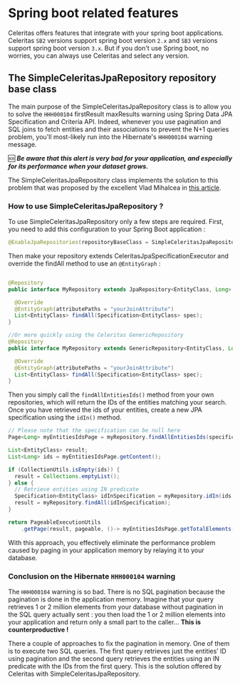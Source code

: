 # Spring boot related features

Celeritas offers features that integrate with your spring boot applications.
Celeritas `SB2` versions support spring boot version `2.x` and `SB3` versions support spring boot version `3.x`.
But if you don't use Spring boot, no worries, you can always use Celeritas and select any version.

## The SimpleCeleritasJpaRepository repository base class

The main purpose of the SimpleCeleritasJpaRepository class is to allow you to solve the `HHH000104` firstResult maxResults warning using Spring Data JPA
Specification and Criteria API. Indeed, whenever you use pagination and SQL joins to fetch entities and their associations to prevent the N+1 queries problem,
you'll most-likely run into the Hibernate's `HHH000104` warning message.

:sos: _**Be aware that this alert is very bad for your application, and especially for its performance when your dataset grows.**_

The SimpleCeleritasJpaRepository class implements the solution to this problem that was proposed by the excellent Vlad Mihalcea
in [this article](https://vladmihalcea.com/fix-hibernate-hhh000104-entity-fetch-pagination-warning-message/).

### How to use SimpleCeleritasJpaRepository ?

To use SimpleCeleritasJpaRepository only a few steps are required. First, you need to add this configuration to your Spring Boot application :

```java
@EnableJpaRepositories(repositoryBaseClass = SimpleCeleritasJpaRepository.class)
```

Then make your repository extends CeleritasJpaSpecificationExecutor and override the findAll method to use an `@EntityGraph` :

```java

@Repository
public interface MyRepository extends JpaRepository<EntityClass, Long>, CeleritasJpaSpecificationExecutor<EntityClass, Long> {

  @Override
  @EntityGraph(attributePaths = "yourJoinAttribute")
  List<EntityClass> findAll(Specification<EntityClass> spec);
}

//Or more quickly using the Celeritas GenericRepository
@Repository
public interface MyRepository extends GenericRepository<EntityClass, Long> {

  @Override
  @EntityGraph(attributePaths = "yourJoinAttribute")
  List<EntityClass> findAll(Specification<EntityClass> spec);
}
```

Then you simply call the `findAllEntitiesIds()` method from your own repositories, which will return the IDs of the entities matching your search.
Once you have retrieved the ids of your entities, create a new JPA specification using the `idIn()` method.

```java
// Please note that the specification can be null here
Page<Long> myEntitiesIdsPage = myRepository.findAllEntitiesIds(specification,pageable);

List<EntityClass> result;
List<Long> ids = myEntitiesIdsPage.getContent();

if (CollectionUtils.isEmpty(ids)) {
  result = Collections.emptyList();
} else {
  // Retrieve entities using IN predicate
  Specification<EntityClass> idInSpecification = myRepository.idIn(ids, "myEntityIdAttributeName");
  result = myRepository.findAll(idInSpecification);
}

return PageableExecutionUtils
    .getPage(result, pageable, ()-> myEntitiesIdsPage.getTotalElements());
```

With this approach, you effectively eliminate the performance problem caused by paging in your application memory by relaying it to your database.

### Conclusion on the Hibernate `HHH000104` warning

The `HHH000104` warning is so bad. There is no SQL pagination because the pagination is done in the application memory. Imagine that your query retrieves 1 or 2
million elements from your database without pagination in the SQL query actually sent : you then load the 1 or 2 million elements into your application and
return only a small part to the caller... **This is counterproductive !**

There a couple of approaches to fix the pagination in memory. One of them is to execute two SQL queries. The first query retrieves just the entities’ ID
using pagination and the second query retrieves the entities using an IN predicate with the IDs from the first query. This is the solution offered by Celeritas
with SimpleCeleritasJpaRepository.
